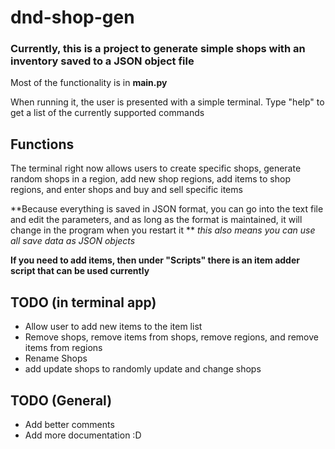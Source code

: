 # dnd-shop-gen

### Currently, this is a project to generate simple shops with an inventory saved to a JSON object file

Most of the functionality is in **main.py**

When running it, the user is presented with a simple terminal.
Type "help" to get a list of the currently supported commands

## Functions

The terminal right now allows users to create specific shops, generate random shops in a region, add new shop regions, add items
to shop regions, and enter shops and buy and sell specific items

**Because everything is saved in JSON format, you can go into the text file and edit the parameters, and as long as the format
is maintained, it will change in the program when you restart it **
_this also means you can use all save data as JSON objects_

**If you need to add items, then under "Scripts" there is an item adder script that can be used currently**

## TODO (in terminal app)

- Allow user to add new items to the item list
- Remove shops, remove items from shops, remove regions, and remove items from regions
- Rename Shops
- add update shops to randomly update and change shops

## TODO (General)

- Add better comments
- Add more documentation :D

